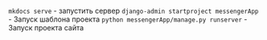 `mkdocs serve` - запустить сервер
`django-admin startproject messengerApp` - Запуск шаблона проекта
`python messengerApp/manage.py runserver` - Запуск проекта сайта
